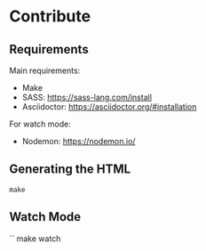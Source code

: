 # Contribute

## Requirements

Main requirements:

* Make
* SASS: https://sass-lang.com/install
* Asciidoctor: https://asciidoctor.org/#installation

For watch mode:

* Nodemon: https://nodemon.io/

## Generating the HTML

```
make
```

## Watch Mode

``
make watch
```

